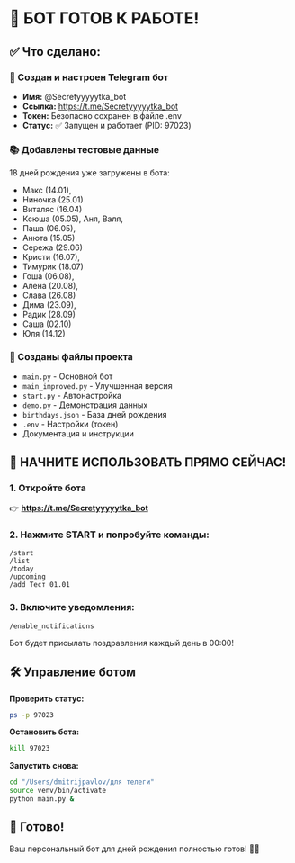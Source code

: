 # 🎉 БОТ ГОТОВ К РАБОТЕ!

## ✅ Что сделано:

### 🤖 Создан и настроен Telegram бот
- **Имя:** @Secretyyyyytka_bot  
- **Ссылка:** https://t.me/Secretyyyyytka_bot
- **Токен:** Безопасно сохранен в файле .env
- **Статус:** ✅ Запущен и работает (PID: 97023)

### 📚 Добавлены тестовые данные
18 дней рождения уже загружены в бота:
- Макс (14.01), 
- Ниночка (25.01)
- Виталяс (16.04)
- Ксюша (05.05), Аня, Валя, 
- Паша (06.05), 
- Анюта (15.05)
- Сережа (29.06)
- Кристи (16.07), 
- Тимурик (18.07)
- Гоша (06.08), 
- Алена (20.08), 
- Слава (26.08)
- Дима (23.09), 
- Радик (28.09)
- Саша (02.10)
- Юля (14.12)

### 📁 Созданы файлы проекта
- `main.py` - Основной бот
- `main_improved.py` - Улучшенная версия
- `start.py` - Автонастройка
- `demo.py` - Демонстрация данных
- `birthdays.json` - База дней рождения
- `.env` - Настройки (токен)
- Документация и инструкции

## 🚀 НАЧНИТЕ ИСПОЛЬЗОВАТЬ ПРЯМО СЕЙЧАС!

### 1. Откройте бота
👉 **https://t.me/Secretyyyyytka_bot**

### 2. Нажмите START и попробуйте команды:
```
/start
/list
/today  
/upcoming
/add Тест 01.01
```

### 3. Включите уведомления:
```
/enable_notifications
```
Бот будет присылать поздравления каждый день в 00:00!

## 🛠️ Управление ботом

**Проверить статус:**
```bash
ps -p 97023
```

**Остановить бота:**
```bash
kill 97023
```

**Запустить снова:**
```bash
cd "/Users/dmitrijpavlov/для телеги"
source venv/bin/activate  
python main.py &
```

## 🎯 Готово!
Ваш персональный бот для дней рождения полностью готов! 🎂✨ 